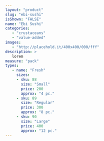 ```yaml
---
layout: "product"
slug: "ebi-sushi"
isShown: "FALSE"
name: "Ebi Sushi"
categories:
   - "crustaceans"
   - "value-added"
images:
   - "http://placehold.it/400x400/000/fff"
description: >
   lorem
measure: "pack"
types: 
   - name: "Fresh"
     sizes: 
     - sku: 88
       size: "Small"
       price: 200
       approx: "4 pc."
     - sku: 89
       size: "Regular"
       price: 300
       approx: "8 pc."
     - sku: 90
       size: "Large"
       price: 400
       approx: "12 pc."
---
```

